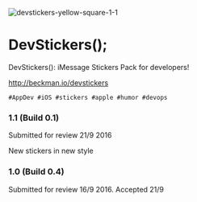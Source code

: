 ![devstickers-yellow-square-1-1](https://user-images.githubusercontent.com/47978/147069625-98973b1b-d6b1-4032-9d53-420127b5b674.png)

# DevStickers();

DevStickers(): iMessage Stickers Pack for developers!

<http://beckman.io/devstickers>

``#AppDev #iOS #stickers #apple #humor #devops``

### 1.1 (Build 0.1)

Submitted for review 21/9 2016

New stickers in new style

### 1.0 (Build 0.4)

Submitted for review 16/9 2016.
Accepted 21/9
